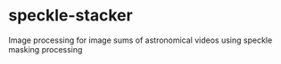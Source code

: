 # speckle-stacker
Image processing for image sums of astronomical videos using speckle masking processing
